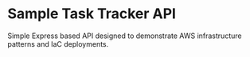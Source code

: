 # Sample Task Tracker API
Simple Express based API designed to demonstrate AWS infrastructure patterns and IaC deployments.
